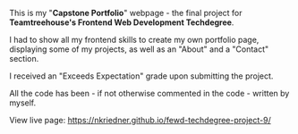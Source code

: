This is my "**Capstone Portfolio**" webpage - the final project for **Teamtreehouse's Frontend Web Development Techdegree**.

I had to show all my frontend skills to create my own portfolio page, displaying some of my projects, as well as an "About" and a "Contact" section.

I received an "Exceeds Expectation" grade upon submitting the project.

All the code has been - if not otherwise commented in the code - written by myself.

View live page: https://nkriedner.github.io/fewd-techdegree-project-9/
